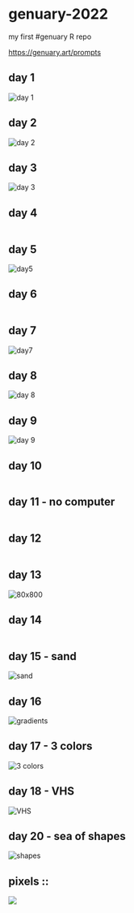 # genuary-2022
my first #genuary R repo

https://genuary.art/prompts 


## day 1
![day 1](plots/day1.png)

## day 2
![day 2](plots/day2.png)

## day 3
![day 3](plots/day3.png)

## day 4
![]()

## day 5
![day5](plots/day5.png)

## day 6 
![]()

## day 7 
![day7](plots/day7.png)


## day 8
![day 8](plots/day8.png)

## day 9
![day 9](plots/day9.png)

## day 10 
![]()

## day 11 - no computer
![]()

## day 12 
![]()

## day 13
![80x800]()

## day 14
![]()

## day 15 - sand
![sand](plots/day15.png)

## day 16 
![gradients](plots/day16.png)

## day 17 - 3 colors
![3 colors](plots/day17.png)

## day 18 - VHS
![VHS](plots/day18.png)

## day 20 - sea of shapes
![shapes](plots/day20.png)

## pixels :: 
![](plots/pixels.png)













